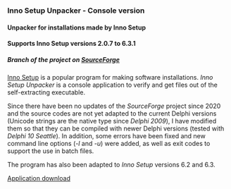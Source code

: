 ### Inno Setup Unpacker - Console version

#### Unpacker for installations made by Inno Setup

#### Supports Inno Setup versions 2.0.7 to 6.3.1

##### Branch of the project on [SourceForge](http://sourceforge.net/projects/innounp)

[Inno Setup](http://www.jrsoftware.org/isinfo.php) is a popular program
for making software installations. *Inno Setup Unpacker* is a console application
to verify and get files out of the self-extracting executable.

Since there have been no updates of the *SourceForge* project since 2020 and the 
source codes are not yet adapted to the current Delphi versions (Unicode strings are 
the native type since *Delphi 2009*), I have modified them so that they can be 
compiled with newer Delphi versions (tested with *Delphi 10 Seattle*).
In addition, some errors have been fixed and new command line options (*-l* and *-u*) 
were added, as well as exit codes to support the use in batch files.

The program has also been adapted to *Inno Setup* versions 6.2 and 6.3.

[Application download](https://www.rathlev-home.de/index-e.html?home-e.html#unpack)

